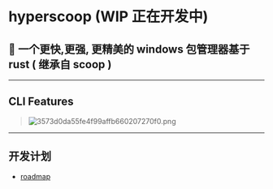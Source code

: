 # hyperscoop    (WIP 正在开发中) 

## 🐼 一个更快,更强, 更精美的  windows 包管理器基于 rust ( 继承自 scoop )  

---
##  CLI Features  
> ![3573d0da55fe4f99affb660207270f0.png](./img/3573d0da55fe4f99affb660207270f0.png) 
---
##  开发计划   
 -  [roadmap](./roadmap.md)  
